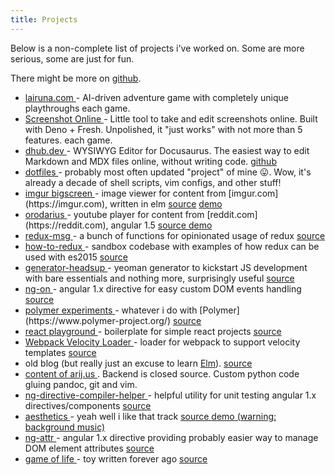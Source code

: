 ```yaml
---
title: Projects
---
```


Below is a non-complete list of projects i've worked on. Some are more serious, some are just for fun.

There might be more on [github](https://github.com/argshook?tab=repositories).

- <a href="https://lairuna.com/" target="_blank">
    lairuna.com
      </a> - AI-driven adventure game with completely unique playthroughs
  each game.
- <a href="https://screenshot-online.deno.dev" target="_blank">
    Screenshot Online
      </a> - Little tool to take and edit screenshots online. Built with Deno + Fresh. Unpolished, it "just works" with not more than 5 features.
  each game.
- <a href="https://dhub.dev/" target="_blank">
    dhub.dev
  </a> - WYSIWYG Editor for Docusaurus. The easiest way to edit Markdown and MDX
  files online, without writing code. <a href="https://github.com/dhub-dev" target="_blank">
      github
    </a>
- <a href="https://github.com/argshook/dotfiles" target="_blank">
      dotfiles
    </a> - probably most often updated "project" of mine 😛. Wow, it's already a decade of shell scripts, vim configs, and other stuff!
- <a href="https://github.com/argshook/imgur-bigscreen" target="_blank">
    imgur bigscreen
  </a> - image viewer for content from [imgur.com](https://imgur.com), written in
  elm <a href="https://github.com/argshook/imgur-bigscreen" target="_blank">source</a> <a href="https://argshook.github.io/imgur-bigscreen" target="_blank">
      demo
    </a>
- <a href="https://github.com/argshook/orodarius" target="_blank">
    orodarius
  </a> - youtube player for content from [reddit.com](https://reddit.com), angular
  1.5 
    <a href="https://github.com/argshook/orodarius" target="_blank">
      source
    </a>
    <a href="https://argshook.github.io/orodarius" target="_blank">
      demo
    </a>
- <a href="https://github.com/argshook/redux-msg" target="_blank">
    redux-msg
  </a> - a bunch of functions for opinionated usage of redux 
    <a href="https://github.com/argshook/redux-msg" target="_blank">
      source
    </a>
- <a href="https://github.com/argshook/how-to-redux" target="_blank">
    how-to-redux
  </a> - sandbox codebase with examples of how redux can be used with es2015 
    <a href="https://github.com/argshook/how-to-redux" target="_blank">
      source
    </a>
- <a href="https://github.com/argshook/generator-headsup" target="_blank">
    generator-headsup
  </a> - yeoman generator to kickstart JS development with bare essentials and nothing
  more, surprisingly useful 
    <a href="https://github.com/argshook/generator-headsup" target="_blank">
      source
    </a>
- <a href="https://github.com/argshook/ng-on" target="_blank">
    ng-on
  </a> - angular 1.x directive for easy custom DOM events handling 
    <a href="https://github.com/argshook/ng-on" target="_blank">
      source
    </a>
- <a href="https://github.com/argshook/polymer-experiments" target="_blank">
    polymer experiments
  </a> - whatever i do with [Polymer](https://www.polymer-project.org/) 
    <a href="https://github.com/argshook/polymer-experiments" target="_blank">
      source
    </a>
- <a href="https://github.com/argshook/react-playground" target="_blank">
    react playground
  </a> - boilerplate for simple react projects 
    <a href="https://github.com/argshook/react-playground" target="_blank">
      source
    </a>
- <a
    href="https://github.com/argshook/velocity-injectable-loader"
    target="_blank">
  Webpack Velocity Loader
  </a> - loader for webpack to support velocity templates
  <a
      href="https://github.com/argshook/velocity-injectable-loader"
      target="_blank">
  source
  </a>
- old blog (but really just an excuse to learn [Elm](https://elm-lang.org/)).
  <a href="https://github.com/argshook/argshook.github.io" target="_blank">
  source
  </a>
- <a href="https://github.com/argshook/zettelkasten" target="_blank">
    content of arij.us
  </a>
  . Backend is closed source. Custom python code gluing pandoc, git and vim.
- <a
    href="https://github.com/argshook/ng-directive-compiler-helper"
    target="_blank">
  ng-directive-compiler-helper
  </a> - helpful utility for unit testing angular 1.x directives/components
  <a
      href="https://github.com/argshook/ng-directive-compiler-helper"
      target="_blank">
  source
  </a>
- <a href="https://github.com/argshook/aesthetics" target="_blank">
    aesthetics
  </a> - yeah well i like that track 
    <a href="https://github.com/argshook/aesthetics" target="_blank">
      source
    </a>
    <a href="https://argshook.github.io/aesthetics" target="_blank">
      demo (warning: background music)
    </a>
- <a href="https://github.com/argshook/ng-attr" target="_blank">
    ng-attr
  </a> - angular 1.x directive providing probably easier way to manage DOM element
  attributes 
    <a href="https://github.com/argshook/ng-attr" target="_blank">
      source
    </a>
- <a href="https://argshook.github.io/gameOfLife/" target="_blank">
    game of life
  </a> - toy written forever ago 
    <a href="https://github.com/argshook/gameOfLife" target="_blank">
      source
    </a>

